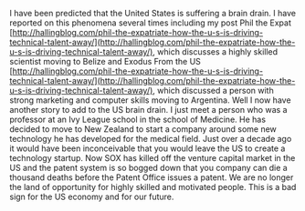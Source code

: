

I have been predicted that the United States is suffering a brain drain. I have reported on this phenomena several times including my post Phil the Expat [http://hallingblog.com/phil-the-expatriate-how-the-u-s-is-driving-technical-talent-away/](http://hallingblog.com/phil-the-expatriate-how-the-u-s-is-driving-technical-talent-away/), which discusses a highly skilled scientist moving to Belize and Exodus From the US [http://hallingblog.com/phil-the-expatriate-how-the-u-s-is-driving-technical-talent-away/](http://hallingblog.com/phil-the-expatriate-how-the-u-s-is-driving-technical-talent-away/), which discussed a person with strong marketing and computer skills moving to Argentina. Well I now have another story to add to the US brain drain. I just meet a person who was a professor at an Ivy League school in the school of Medicine. He has decided to move to New Zealand to start a company around some new technology he has developed for the medical field. Just over a decade ago it would have been inconceivable that you would leave the US to create a technology startup. Now SOX has killed off the venture capital market in the US and the patent system is so bogged down that you company can die a thousand deaths before the Patent Office issues a patent. We are no longer the land of opportunity for highly skilled and motivated people. This is a bad sign for the US economy and for our future.